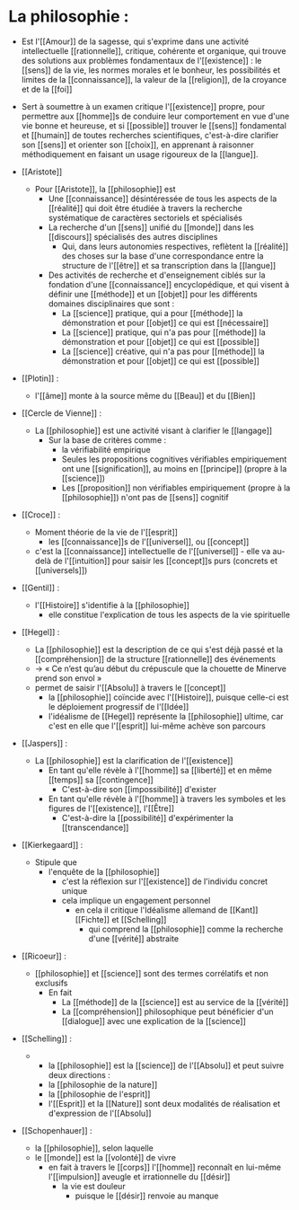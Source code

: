 # La philosophie :

- Est l'[[Amour]] de la sagesse, qui s'exprime dans une activité intellectuelle [[rationnelle]], critique, cohérente et organique, qui trouve des solutions aux problèmes fondamentaux de l'[[existence]] : le [[sens]] de la vie, les normes morales et le bonheur, les possibilités et limites de la [[connaissance]], la valeur de la [[religion]], de la croyance et de la [[foi]]
- Sert à soumettre à un examen critique l'[[existence]] propre, pour permettre aux [[homme]]s de conduire leur comportement en vue d'une vie bonne et heureuse, et si [[possible]] trouver le [[sens]] fondamental et [[humain]] de toutes recherches scientifiques, c'est-à-dire clarifier son [[sens]] et orienter son [[choix]], en apprenant à raisonner méthodiquement en faisant un usage rigoureux de la [[langue]].

- [[Aristote]] 
	- Pour [[Aristote]], la [[philosophie]] est
	  - Une [[connaissance]] désintéressée de tous les aspects de la [[réalité]] qui doit être étudiée à travers la recherche systématique de caractères sectoriels et spécialisés
	  - La recherche d'un [[sens]] unifié du [[monde]] dans les [[discours]] spécialisés des autres disciplines
	    - Qui, dans leurs autonomies respectives, reflètent la [[réalité]] des choses sur la base d'une correspondance entre la structure de l'[[être]] et sa transcription dans la [[langue]]
	  - Des activités de recherche et d'enseignement ciblés sur la fondation d'une [[connaissance]] encyclopédique, et qui visent à définir une [[méthode]] et un [[objet]] pour les différents domaines disciplinaires que sont :
	    - La [[science]] pratique, qui a pour [[méthode]] la démonstration et pour [[objet]] ce qui est [[nécessaire]]
	    - La [[science]] pratique, qui n'a pas pour [[méthode]] la démonstration et pour [[objet]] ce qui est [[possible]]
	    - La [[science]] créative, qui n'a pas pour [[méthode]] la démonstration et pour [[objet]] ce qui est [[possible]]

- [[Plotin]] : 
	- l'[[âme]] monte à la source même du [[Beau]] et du [[Bien]]

- [[Cercle de Vienne]] :
	- La [[philosophie]] est une activité visant à clarifier le [[langage]]
	    - Sur la base de critères comme :
		    - la vérifiabilité empirique
	      - Seules les propositions cognitives vérifiables empiriquement ont une [[signification]], au moins en [[principe]] (propre à la [[science]])
	      - Les [[proposition]] non vérifiables empiriquement (propre à la [[philosophie]]) n'ont pas de [[sens]] cognitif

- [[Croce]] :
	- Moment théorie de la vie de l'[[esprit]]
		- les [[connaissance]]s de l'[[universel]], ou [[concept]]
	- c'est la [[connaissance]] intellectuelle de l'[[universel]]
	      - elle va au-delà de l'[[intuition]] pour saisir les [[concept]]s purs (concrets et [[universels]])

 - [[Gentil]] :
	 - l'[[Histoire]] s'identifie à la [[philosophie]]
	      - elle constitue l'explication de tous les aspects de la vie spirituelle

- [[Hegel]] :
	- La [[philosophie]] est la description de ce qui s'est déjà passé et la [[compréhension]] de la structure [[rationnelle]] des événements
    - → « Ce n’est qu’au début du crépuscule que la chouette de Minerve prend son envol »
    - permet de saisir l'[[Absolu]] à travers le [[concept]]
      - la [[philosophie]] coïncide avec l'[[Histoire]], puisque celle-ci est le déploiement progressif de l'[[Idée]]
      - l'idéalisme de [[Hegel]] représente la [[philosophie]] ultime, car c'est en elle que l'[[esprit]] lui-même achève son parcours

- [[Jaspers]] :
	- La [[philosophie]] est la clarification de l'[[existence]]
	  - En tant qu'elle révèle à l'[[homme]] sa [[liberté]] et en même [[temps]] sa [[contingence]]
	    - C'est-à-dire son [[impossibilité]] d'exister
	  - En tant qu'elle révèle à l'[[homme]] à travers les symboles et les figures de l'[[existence]], l'[[Être]]
	    - C'est-à-dire la [[possibilité]] d'expérimenter la [[transcendance]]



- [[Kierkegaard]] :
	- Stipule que
	  - l'enquête de la [[philosophie]] 
	    - c'est la réflexion sur l'[[existence]] de l'individu concret unique
	    - cela implique un engagement personnel
	      - en cela il critique l'Idéalisme allemand de [[Kant]] [[Fichte]] et [[Schelling]]
	        - qui comprend la [[philosophie]] comme la recherche d'une [[vérité]] abstraite

- [[Ricoeur]] :
	-   [[philosophie]] et [[science]] sont des termes corrélatifs et non exclusifs
	    - En fait
	      - La [[méthode]] de la [[science]] est au service de la [[vérité]]
	      - La [[compréhension]] philosophique peut bénéficier d'un [[dialogue]] avec une explication de la [[science]]


* [[Schelling]] :
	* - la [[philosophie]] est la [[science]] de l'[[Absolu]] et peut suivre deux directions :
	  - la [[philosophie de la nature]]
	  - la [[philosophie de l'esprit]]
	  - l'[[Esprit]] et la [[Nature]] sont deux modalités de réalisation et d'expression de l'[[Absolu]]


* [[Schopenhauer]] :
	* la [[philosophie]], selon laquelle
    - le [[monde]] est la [[volonté]] de vivre
      - en fait à travers le [[corps]] l'[[homme]] reconnaît en lui-même l'[[impulsion]] aveugle et irrationnelle du [[désir]]
        - la vie est douleur
          - puisque le [[désir]] renvoie au manque